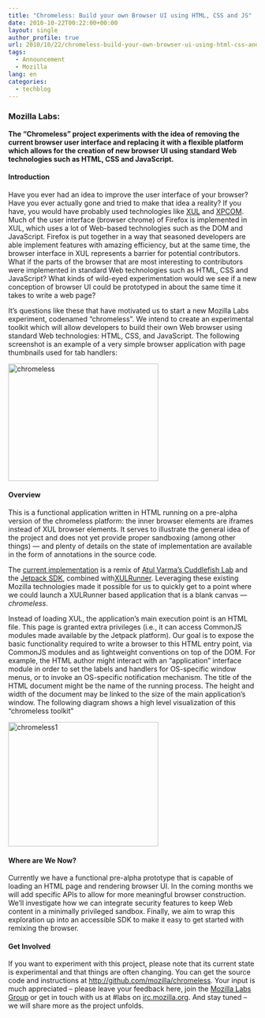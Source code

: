 ```yaml
---
title: "Chromeless: Build your own Browser UI using HTML, CSS and JS"
date: 2010-10-22T00:22:00+00:00
layout: single
author_profile: true
url: 2010/10/22/chromeless-build-your-own-browser-ui-using-html-css-and-js/
tags:
  - Announcement
  - Mozilla
lang: en
categories: 
  - techblog
---
```

### Mozilla Labs:

**The “Chromeless” project experiments with the idea of removing the current browser user interface and replacing it with a flexible platform which allows for the creation of new browser UI using standard Web technologies such as HTML, CSS and JavaScript.**

#### Introduction

Have you ever had an idea to improve the user interface of your browser? Have you ever actually gone and tried to make that idea a reality? If you have, you would have probably used technologies like [XUL](https://developer.mozilla.org/En/XUL) and [XPCOM](https://developer.mozilla.org/en/XPCOM). Much of the user interface (browser chrome) of Firefox is implemented in XUL, which uses a lot of Web-based technologies such as the DOM and JavaScript. Firefox is put together in a way that seasoned developers are able implement features with amazing efficiency, but at the same time, the browser interface in XUL represents a barrier for potential contributors. What if the parts of the browser that are most interesting to contributors were implemented in standard Web technologies such as HTML, CSS and JavaScript? What kinds of wild-eyed experimentation would we see if a new conception of browser UI could be prototyped in about the same time it takes to write a web page?

It’s questions like these that have motivated us to start a new Mozilla Labs experiment, codenamed “chromeless”. We intend to create an experimental toolkit which will allow developers to build their own Web browser using standard Web technologies: HTML, CSS, and JavaScript. The following screenshot is an example of a very simple browser application with page thumbnails used for tab handlers:

[<img title="chromeless" border="0" alt="chromeless" src="http://lh3.ggpht.com/_vaUVXcmC3OI/TMDSHS91wSI/AAAAAAAAC2Q/VTGiJXHw3OI/chromeless_thumb%5B1%5D.jpg?imgmax=800" width="304" height="238" />](http://lh5.ggpht.com/_vaUVXcmC3OI/TMDSEMZwiDI/AAAAAAAAC2M/0oaHSoS1x_4/s1600-h/chromeless%5B3%5D.jpg)

#### Overview

This is a functional application written in HTML running on a pre-alpha version of the chromeless platform: the inner browser elements are iframes instead of XUL browser elements. It serves to illustrate the general idea of the project and does not yet provide proper sandboxing (among other things) — and plenty of details on the state of implementation are available in the form of annotations in the source code.

The [current implementation](http://github.com/mozilla/chromeless) is a remix of [Atul Varma’s Cuddlefish Lab](http://hg.mozilla.org/users/avarma_mozilla.com/atul-packages/file/793c25db8523/packages/cuddlefish-lab) and the [Jetpack SDK](http://hg.mozilla.org/labs/jetpack-sdk/), combined with[XULRunner](https://developer.mozilla.org/en/xulrunner). Leveraging these existing Mozilla technologies made it possible for us to quickly get to a point where we could launch a XULRunner based application that is a blank canvas — _chromeless_.

Instead of loading XUL, the application’s main execution point is an HTML file. This page is granted extra privileges (i.e., it can access CommonJS modules made available by the Jetpack platform). Our goal is to expose the basic functionality required to write a browser to this HTML entry point, via CommonJS modules and as lightweight conventions on top of the DOM. For example, the HTML author might interact with an “application” interface module in order to set the labels and handlers for OS-specific window menus, or to invoke an OS-specific notification mechanism. The title of the HTML document might be the name of the running process. The height and width of the document may be linked to the size of the main application’s window. The following diagram shows a high level visualization of this “chromeless toolkit”

[<img title="chromeless1" border="0" alt="chromeless1" src="http://lh5.ggpht.com/_vaUVXcmC3OI/TMDSTe3f67I/AAAAAAAAC2Y/ZYhv6JFS4nY/chromeless1_thumb%5B1%5D.jpg?imgmax=800" width="304" height="252" />](http://lh6.ggpht.com/_vaUVXcmC3OI/TMDSLPzBNXI/AAAAAAAAC2U/E4_97pKdFZs/s1600-h/chromeless1%5B3%5D.jpg)

#### Where are We Now?

Currently we have a functional pre-alpha prototype that is capable of loading an HTML page and rendering browser UI. In the coming months we will add specific APIs to allow for more meaningful browser construction. We’ll investigate how we can integrate security features to keep Web content in a minimally privileged sandbox. Finally, we aim to wrap this exploration up into an accessible SDK to make it easy to get started with remixing the browser.

#### Get Involved

If you want to experiment with this project, please note that its current state is experimental and that things are often changing. You can get the source code and instructions at <http://github.com/mozilla/chromeless>. Your input is much appreciated – please leave your feedback here, join the [Mozilla Labs Group](http://groups.google.com/group/mozilla-labs) or get in touch with us at #labs on [irc.mozilla.org](http://irc.mozilla.org/). And stay tuned – we will share more as the project unfolds.